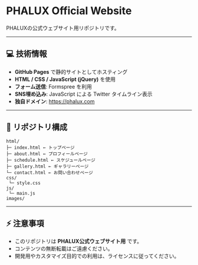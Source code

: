 # PHALUX Official Website

PHALUXの公式ウェブサイト用リポジトリです。

---

## 💻 技術情報

- **GitHub Pages** で静的サイトとしてホスティング  
- **HTML / CSS / JavaScript (jQuery)** を使用  
- **フォーム送信**: Formspree を利用  
- **SNS埋め込み**: JavaScript による Twitter タイムライン表示  
- **独自ドメイン**: https://phalux.com

---

## 📂 リポジトリ構成

```
html/
├─ index.html ← トップページ
├─ about.html ← プロフィールページ
├─ schedule.html ← スケジュールページ
├─ gallery.html ← ギャラリーページ
└─ contact.html ← お問い合わせページ
css/
 └─ style.css
js/
 └─ main.js
images/
```
---

## ⚡ 注意事項

- このリポジトリは **PHALUX公式ウェブサイト用** です。  
- コンテンツの無断転載はご遠慮ください。  
- 開発用やカスタマイズ目的での利用は、ライセンスに従ってください。
